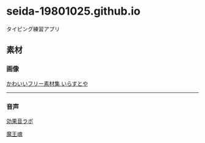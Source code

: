 # seida-19801025.github.io
タイピング練習アプリ
## 素材
  ### 画像
  [かわいいフリー素材集 いらすとや](https://www.irasutoya.com/)
  
---
  ### 音声
  [効果音ラボ](https://soundeffect-lab.info/)

  [魔王魂](https://maou.audio/category/se/se-inst/)
